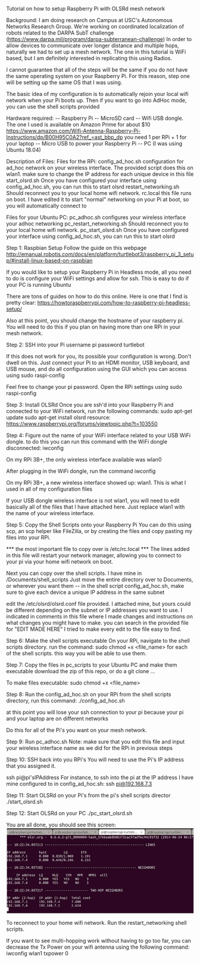 Tutorial on how to setup Raspberry Pi with OLSRd mesh network

Background: 
I am doing research on Campus at USC's Autonomous Networks Research Group. We're working on coordinated localization of robots related to the DARPA SubT challenge (https://www.darpa.mil/program/darpa-subterranean-challenge)
In order to allow devices to communicate over longer distance and multiple hops, naturally we had to set up a mesh network. 
The one in this tutorial is WiFi based, but I am definitely interested in replicating this using Radios. 

I cannot guarantee that all of the steps will be the same if you do not have the same operating system on your Raspberry Pi. For this reason, step one will be setting up the same OS that I was using. 

The basic idea of my configuration is to automatically rejoin your local wifi network when your Pi boots up. Then if you want to go into AdHoc mode, you can use the shell scripts provided

Hardware required:
-- Raspberry Pi 
-- MicroSD card
-- Wifi USB dongle. The one I used is available on Amazon Prime for about $10
	https://www.amazon.com/Wifi-Antenna-Raspberry-Pi-Instructions/dp/B00H95C0A2?ref_=ast_bbp_dp
	you need 1 per RPi + 1 for your laptop 
-- Micro USB to power your Raspberry Pi
-- PC (I was using Ubuntu 18.04)

Description of Files:
Files for the RPi:
config_ad_hoc.sh
	configuration for ad_hoc network on your wireless interface. The provided script does this on wlan1. 
	make sure to change the IP address for each unique device in this file
start_olsrd.sh
	Once you have configured your interface using config_ad_hoc.sh, you can run this to start olsrd
restart_networking.sh
	Should reconnect you to your local home wifi network. 
rc.local
	this file runs on boot. I have edited it to start "normal" networking on your Pi at boot, so you will automatically connect to

Files for your Ubuntu PC:
pc_adhoc.sh
	configures your wireless interface your adhoc networking
pc_restart_networking.sh
	Should reconnect you to your local home wifi network. 
pc_start_olsrd.sh
	Once you have configured your interface using config_ad_hoc.sh, you can run this to start olsrd


Step 1: Raspbian Setup
Follow the guide on this webpage
http://emanual.robotis.com/docs/en/platform/turtlebot3/raspberry_pi_3_setup/#install-linux-based-on-raspbian

If you would like to setup your Raspberry Pi in Headless mode, all you need to do is configure your WiFi settings and allow for ssh. This is easy to do if your PC is running Ubuntu

There are tons of guides on how to do this online. Here is one that I find is pretty clear:
https://howtoraspberrypi.com/how-to-raspberry-pi-headless-setup/

Also at this point, you should change the hostname of your raspberry pi. You will need to do this if you plan on having more than one RPi in your mesh network. 

Step 2: SSH into your Pi
username pi
password turtlebot

If this does not work for you, its possible your configuration is wrong. Don't dwell on this. Just connect your Pi to an HDMI monitor, USB keyboard, and USB mouse, and do all configuration using the GUI which you can access using 
sudo raspi-config

Feel free to change your pi password. Open the RPi settings using 
sudo raspi-config

Step 3: Install OLSRd 
Once you are ssh'd into your Raspberry Pi and connected to your WiFi network, run the following commands: 
sudo apt-get update
sudo apt-get install olsrd
resource: https://www.raspberrypi.org/forums/viewtopic.php?t=103550

Step 4: Figure out the name of your WiFi interface related to your USB WiFi dongle. 
to do this you can run this command with the WiFi dongle disconnected:
iwconfig

On my RPi 3B+, the only wireless interface available was wlan0

After plugging in the WiFi dongle, run the command
iwconfig

On my RPi 3B+, a new wireless interface showed up: wlan1. This is what I used in all of my configuration files

If your USB dongle wireless interface is not wlan1, you will need to edit basically all of the files that I have attached here. Just replace wlan1 with the name of your wireless interface. 


Step 5: Copy the Shell Scripts onto your Raspberry Pi
You can do this using scp, an scp helper like FileZilla, or by creating the files and copy pasting my files into your RPi.
	
*** the most important file to copy over is /etc/rc.local *** 
The lines added in this file will restart your network manager, allowing you to connect to your pi via your home wifi network on boot. 

Next you can copy over the shell scripts. I have mine in /Documents/shell_scripts
Just move the entire directory over to Documents, or wherever you want them
-- in the shell script config_ad_hoc.sh, make sure to give each device a unique IP address in the same subnet

edit the /etc/olsrd/olsrd.conf file provided. I attached mine, but yours could be different depending on the subnet or IP addresses you want to use.  I indicated in comments in this file where I made changes and instructions on what changes you might have to make. 
you can search in the provided file for "EDIT MADE HERE"
I tried to make every edit to the file easy to find. 

Step 6: Make the shell scripts executable
On your RPi, navigate to the shell scripts directory. 
run the command:
sudo chmod +x <file_name> 
for each of the shell scripts. this way you will be able to use them. 

Step 7: Copy the files in pc_scripts to your Ubuntu PC and make them executable
download the zip of this repo, or do a git clone ...

To make files executable:
sudo chmod +x <file_name> 

Step 8: Run the config_ad_hoc.sh on your RPi
from the shell scripts directory, run this command:
./config_ad_hoc.sh

at this point you will lose your ssh connection to your pi because your pi and your laptop are on different networks

Do this for all of the Pi's you want on your mesh network. 

Step 9: Run pc_adhoc.sh
Note: make sure that you edit this file and input your wireless interface name as we did for the RPi in previous steps

Step 10: SSH back into you RPi's
You will need to use the Pi's IP address that you assigned it. 

ssh pi@pi'sIPAddress
For instance, to ssh into the pi at the IP address I have mine configured to in config_ad_hoc.sh: 
ssh pi@192.168.7.3

Step 11: Start OLSRd on your Pi's
from the pi's shell scripts director
./start_olsrd.sh

Step 12: Start OLSRd on your PC
./pc_start_olsrd.sh

You are all done, you should see this screen: 
![](images/olsrd_working.png)

To reconnect to your home wifi network. Run the restart_networking shell scripts. 

If you want to see multi-hopping work without having to go too far, you can decrease the Tx Power on your wifi antenna using the following command:
iwconfig wlan1 txpower 0
